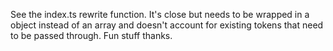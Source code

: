 See the index.ts rewrite function. It's close but needs to be wrapped in a object instead of an array and doesn't account for existing tokens that need to be passed through. Fun stuff thanks.
